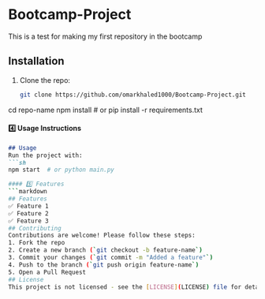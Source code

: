 # Bootcamp-Project
This is a test for making my first repository in the bootcamp
## Installation
1. Clone the repo:
   ```sh
   git clone https://github.com/omarkhaled1000/Bootcamp-Project.git
cd repo-name
npm install  # or pip install -r requirements.txt

#### 4️⃣ Usage Instructions  
```markdown
## Usage
Run the project with:
```sh
npm start  # or python main.py

#### 5️⃣ Features  
```markdown
## Features
✅ Feature 1  
✅ Feature 2  
✅ Feature 3  
## Contributing
Contributions are welcome! Please follow these steps:
1. Fork the repo  
2. Create a new branch (`git checkout -b feature-name`)  
3. Commit your changes (`git commit -m "Added a feature"`)  
4. Push to the branch (`git push origin feature-name`)  
5. Open a Pull Request  
## License
This project is not licensed - see the [LICENSE](LICENSE) file for details.
